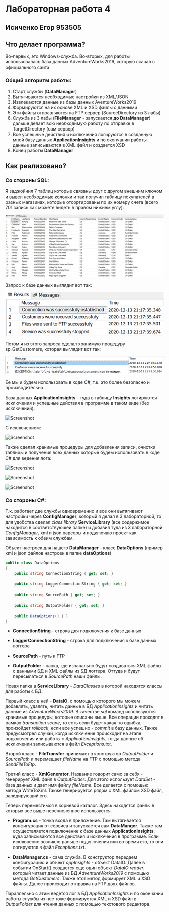 # Лабораторная работа 4

## Исиченко Егор 953505

## Что делает программа?

Во-первых, это Windows-служба. Во-вторых, для работы использовалась база данных AdventureWorks2019, которую скачал с официального сайта.

### Общий алгоритм работы:

1. Старт службы (**DataManager**)
2. Вытягиваются необходимые настройки из XML/JSON
3. Извлекаются данные из базы данных AventureWorks2019
4. Формируются на их основе XML и XSD файлы с данными
5. Эти файлы отправляются на FTP сервер (SourceDirectory из 3 лабы)
6. Служба из 3 лабы (**FileManager** - запускается **до DataManager**) дальше делает всю необходимую работу по отправке в TargetDirectory (сам сервер)
7. Все успешные действия и исключения логируются в созданную мной базу данных **ApplicationInsights** и по окончании работы данные записываются в XML файл и создается XSD
8. Конец работы **DataManager**

## Как реализовано?

### Со стороны SQL:

Я заджойнил 7 таблиц которые связаны друг с другом внешним ключом и вывел необходимые колонки и так получил таблицу покупателей в разных магазинах, которые отсортированы по их номеру счета (всего 701 запись как можете видеть в правом нижнем углу):

![Screenshot](Screenshots/1.png)

Запрос к базе данных выглядит вот так:

![Screenshot](Screenshots/2.png)

Потом я из этого запроса сделал хранимую процедуру sp_GetCustomers, которая выглядит вот так:

![Screenshot](Screenshots/3.png)

Ее мы и будем использовать в коде C#, т.к. это более безопасно и производительно.

База данных **ApplicationInsights** - туда в таблицу **Insights** логируются исключения и успешные действия в программе в таком виде (без исключений):

![Screenshot](Screenshots/4.png)

С исключением:

![Screenshot](Screenshots/5.png)

Также сделал хранимые процедуры для добавления записи, очистки таблицы и получения всех данных которые будем использовать в коде C# для ведения лога:

![Screenshot](Screenshots/6.png)

![Screenshot](Screenshots/7.png)

![Screenshot](Screenshots/8.png)

### Со стороны C#:

Т.к. работает две службы одновременно и все они вытягивают настройки через **ConfigManager**, который я делал в 3 лабораторной, то для удобства сделал *class library* **ServiceLibrary** (все содержимое находится в соответствующей папке) и добавил туда из 3 лабораторной *ConfigManager*, xml и  json парсеры и подключаю проект как зависимость к обеим службам.

Объект настроек для нашего **DataManager** - класс **DataOptions** (пример xml и json файлов настроек в папке **dataOptions**)

```c#
public class DataOptions
{
    public string ConnectionString { get; set; }

    public string LoggerConnectionString { get; set; }

    public string SourcePath { get; set; }

    public string OutputFolder { get; set; }

    public DataOptions() { }
}
```

* **ConnectionString** - строка для подключения к базе данных

* **LoggerConnectionString** - строка для подключения к базе данных логгера

* **SourcePath** - путь к FTP

* **OutputFolder** - папка, где изначально будут создаваться XML файлы с данными БД и XML файлы из БД логгера. Оттуда и будут пересылаться в *SourcePath* наши файлы.

Новая папка в **ServiceLibrary** - *DataClasses* в которой находятся классы для работы с БД.

Первый класс в ней - **DataIO**, с помощью которого мы можем добавлять, удалять, читать данные в БД *ApplicationInsights* и читать данные из *AdventureWorks2019*. В качестве *sql* команд используются хранимые процедуры, которые описаны выше. Все операции проходят в рамках *transaction scope*, то есть если будет какая-то ошибка, произойдет *rollback*, если все успешно - *commit* в базу данных. Также предусмотрел случай, когда исключение происходит на этапе подключения или работы с *ApplicationInsights*, тогда данные об исключении записываются в файл *Exceptions.txt*.

Второй класс - **FileTransfer** принимает в конструктор *OutputFolder* и *SourcePath* и перемещает *fileName* на FTP с помощью метода *SendFileToFtp*.

Третий класс - **XmlGenerator**. Название говорит само за себя - генерирует XML файл в *OutputFolder*. Для этого использует *DataSet* - база данных и дает имя файлу *fileName*. Все делается с помощью метода WriteToXml. Также генерируется рядом с XML файлом XSD файл, валидирующий его.

Теперь переместимся в корневой каталог. Здесь находятся файлы в которых все выше перечисленное используется.

* **Program.cs** - точка входа в приложение. Там вытягивается конфигурация от сервиса и запускается сам **DataManger**. Также там осуществляется подключение к базе данных **ApplicationInsights**, куда записываются все действия и исключения в программе. Если исключение возникло раньше подключения или во время его, то они логируются в файл *Exceptions.txt*.

* **DataManager.cs** - сама служба. В конструктор передаем конфигурацию и объект *appInsights* - объект DataIO. Далее в событии OnStart() создается еще один объект *DataIO* *reader*, который читает данные из БД *AdventureWorks2019* с помощью метода *GetCustomers*. Также этот метод формирует XML и XSD файлы. Далее происходит отправка на FTP двух файлов.

Параллельно с этим ведется лог в БД *ApplicationInsights* и по окончании работы службы из нее тоже формируется XML и XSD файл в *OutputFolder* для чтения данных с помощью текстового редактора.
